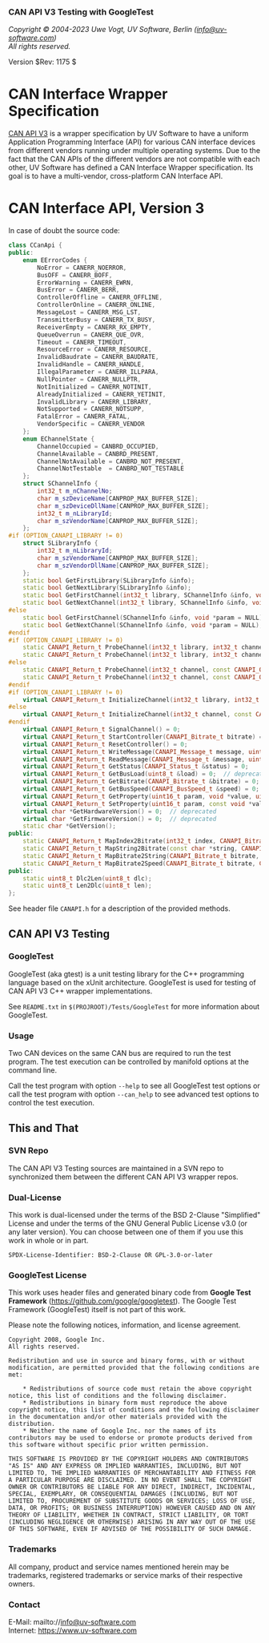 ### CAN API V3 Testing with GoogleTest

_Copyright &copy; 2004-2023 Uwe Vogt, UV Software, Berlin (info@uv-software.com)_ \
_All rights reserved._

Version $Rev: 1175 $

# CAN Interface Wrapper Specification

[CAN API V3](https://mac-can.github.io/wrapper/canapi-v3/) is a wrapper specification by UV Software to have a uniform Application Programming Interface (API) for various CAN interface devices from different vendors running under multiple operating systems.
Due to the fact that the CAN APIs of the different vendors are not compatible with each other, UV Software has defined a CAN Interface Wrapper specification.
Its goal is to have a multi-vendor, cross-platform CAN Interface API.

# CAN Interface API, Version 3

In case of doubt the source code:

```C++
class CCanApi {
public:
    enum EErrorCodes {
        NoError = CANERR_NOERROR,
        BusOFF = CANERR_BOFF,
        ErrorWarning = CANERR_EWRN,
        BusError = CANERR_BERR,
        ControllerOffline = CANERR_OFFLINE,
        ControllerOnline = CANERR_ONLINE,
        MessageLost = CANERR_MSG_LST,
        TransmitterBusy = CANERR_TX_BUSY,
        ReceiverEmpty = CANERR_RX_EMPTY,
        QueueOverrun = CANERR_QUE_OVR,
        Timeout = CANERR_TIMEOUT,
        ResourceError = CANERR_RESOURCE,
        InvalidBaudrate = CANERR_BAUDRATE,
        InvalidHandle = CANERR_HANDLE,
        IllegalParameter = CANERR_ILLPARA,
        NullPointer = CANERR_NULLPTR,
        NotInitialized = CANERR_NOTINIT,
        AlreadyInitialized = CANERR_YETINIT,
        InvalidLibrary = CANERR_LIBRARY,
        NotSupported = CANERR_NOTSUPP,
        FatalError = CANERR_FATAL,
        VendorSpecific = CANERR_VENDOR
    };
    enum EChannelState {
        ChannelOccupied = CANBRD_OCCUPIED,
        ChannelAvailable = CANBRD_PRESENT,
        ChannelNotAvailable = CANBRD_NOT_PRESENT,
        ChannelNotTestable  = CANBRD_NOT_TESTABLE 
    };
    struct SChannelInfo {
        int32_t m_nChannelNo;
        char m_szDeviceName[CANPROP_MAX_BUFFER_SIZE];
        char m_szDeviceDllName[CANPROP_MAX_BUFFER_SIZE];
        int32_t m_nLibraryId;
        char m_szVendorName[CANPROP_MAX_BUFFER_SIZE];
    };
#if (OPTION_CANAPI_LIBRARY != 0)
    struct SLibraryInfo {
        int32_t m_nLibraryId;
        char m_szVendorName[CANPROP_MAX_BUFFER_SIZE];
        char m_szVendorDllName[CANPROP_MAX_BUFFER_SIZE];
    };
    static bool GetFirstLibrary(SLibraryInfo &info);
    static bool GetNextLibrary(SLibraryInfo &info);
    static bool GetFirstChannel(int32_t library, SChannelInfo &info, void *param = NULL);
    static bool GetNextChannel(int32_t library, SChannelInfo &info, void *param = NULL);
#else
    static bool GetFirstChannel(SChannelInfo &info, void *param = NULL);
    static bool GetNextChannel(SChannelInfo &info, void *param = NULL);
#endif
#if (OPTION_CANAPI_LIBRARY != 0)
    static CANAPI_Return_t ProbeChannel(int32_t library, int32_t channel, const CANAPI_OpMode_t &opMode, const void *param, EChannelState &state);
    static CANAPI_Return_t ProbeChannel(int32_t library, int32_t channel, const CANAPI_OpMode_t &opMode, EChannelState &state);
#else
    static CANAPI_Return_t ProbeChannel(int32_t channel, const CANAPI_OpMode_t &opMode, const void *param, EChannelState &state);
    static CANAPI_Return_t ProbeChannel(int32_t channel, const CANAPI_OpMode_t &opMode, EChannelState &state);
#endif
#if (OPTION_CANAPI_LIBRARY != 0)
    virtual CANAPI_Return_t InitializeChannel(int32_t library, int32_t channel, const CANAPI_OpMode_t &opMode, const void *param = NULL) = 0;
#else
    virtual CANAPI_Return_t InitializeChannel(int32_t channel, const CANAPI_OpMode_t &opMode, const void *param = NULL) = 0;
#endif
    virtual CANAPI_Return_t SignalChannel() = 0;
    virtual CANAPI_Return_t StartController(CANAPI_Bitrate_t bitrate) = 0;
    virtual CANAPI_Return_t ResetController() = 0;
    virtual CANAPI_Return_t WriteMessage(CANAPI_Message_t message, uint16_t timeout = 0U) = 0;
    virtual CANAPI_Return_t ReadMessage(CANAPI_Message_t &message, uint16_t timeout = CANREAD_INFINITE) = 0;
    virtual CANAPI_Return_t GetStatus(CANAPI_Status_t &status) = 0;
    virtual CANAPI_Return_t GetBusLoad(uint8_t &load) = 0;  // deprecated
    virtual CANAPI_Return_t GetBitrate(CANAPI_Bitrate_t &bitrate) = 0;
    virtual CANAPI_Return_t GetBusSpeed(CANAPI_BusSpeed_t &speed) = 0;
    virtual CANAPI_Return_t GetProperty(uint16_t param, void *value, uint32_t nbyte) = 0;
    virtual CANAPI_Return_t SetProperty(uint16_t param, const void *value, uint32_t nbyte) = 0;
    virtual char *GetHardwareVersion() = 0;  // deprecated
    virtual char *GetFirmwareVersion() = 0;  // deprecated
    static char *GetVersion();
public:
    static CANAPI_Return_t MapIndex2Bitrate(int32_t index, CANAPI_Bitrate_t &bitrate);
    static CANAPI_Return_t MapString2Bitrate(const char *string, CANAPI_Bitrate_t &bitrate, bool &data, bool &sam);
    static CANAPI_Return_t MapBitrate2String(CANAPI_Bitrate_t bitrate, char *string, size_t length, bool data = false, bool sam = false);
    static CANAPI_Return_t MapBitrate2Speed(CANAPI_Bitrate_t bitrate, CANAPI_BusSpeed_t &speed);
public:
    static uint8_t Dlc2Len(uint8_t dlc);
    static uint8_t Len2Dlc(uint8_t len);
};
```
See header file `CANAPI.h` for a description of the provided methods.

## CAN API V3 Testing

### GoogleTest

GoogleTest (aka gtest) is a unit testing library for the C++ programming language based on the xUnit architecture.
GoogleTest is used for testing of CAN API V3 C++ wrapper implementations.

See `README.txt` in `$(PROJROOT)/Tests/GoogleTest` for more information about GoogleTest.

### Usage

Two CAN devices on the same CAN bus are required to run the test program.
The test execution can be controlled by manifold options at the command line.

Call the test program with option `--help` to see all GoogleTest test options or
call the test program with option `--can_help` to see advanced test options to control the test execution.

## This and That

### SVN Repo

The CAN API V3 Testing sources are maintained in a SVN repo to synchronized them between the different CAN API V3 wrapper repos.

### Dual-License

This work is dual-licensed under the terms of the BSD 2-Clause "Simplified" License and under the terms of the GNU General Public License v3.0 (or any later version).
You can choose between one of them if you use this work in whole or in part.

`SPDX-License-Identifier: BSD-2-Clause OR GPL-3.0-or-later`

### GoogleTest License

This work uses header files and generated binary code from **Google Test Framework** (https://github.com/google/googletest).
The Google Test Framework (GoogleTest) itself is not part of this work.

Please note the following notices, information, and license agreement.

```
Copyright 2008, Google Inc.
All rights reserved.

Redistribution and use in source and binary forms, with or without
modification, are permitted provided that the following conditions are
met:

    * Redistributions of source code must retain the above copyright
notice, this list of conditions and the following disclaimer.
    * Redistributions in binary form must reproduce the above
copyright notice, this list of conditions and the following disclaimer
in the documentation and/or other materials provided with the
distribution.
    * Neither the name of Google Inc. nor the names of its
contributors may be used to endorse or promote products derived from
this software without specific prior written permission.

THIS SOFTWARE IS PROVIDED BY THE COPYRIGHT HOLDERS AND CONTRIBUTORS
"AS IS" AND ANY EXPRESS OR IMPLIED WARRANTIES, INCLUDING, BUT NOT
LIMITED TO, THE IMPLIED WARRANTIES OF MERCHANTABILITY AND FITNESS FOR
A PARTICULAR PURPOSE ARE DISCLAIMED. IN NO EVENT SHALL THE COPYRIGHT
OWNER OR CONTRIBUTORS BE LIABLE FOR ANY DIRECT, INDIRECT, INCIDENTAL,
SPECIAL, EXEMPLARY, OR CONSEQUENTIAL DAMAGES (INCLUDING, BUT NOT
LIMITED TO, PROCUREMENT OF SUBSTITUTE GOODS OR SERVICES; LOSS OF USE,
DATA, OR PROFITS; OR BUSINESS INTERRUPTION) HOWEVER CAUSED AND ON ANY
THEORY OF LIABILITY, WHETHER IN CONTRACT, STRICT LIABILITY, OR TORT
(INCLUDING NEGLIGENCE OR OTHERWISE) ARISING IN ANY WAY OUT OF THE USE
OF THIS SOFTWARE, EVEN IF ADVISED OF THE POSSIBILITY OF SUCH DAMAGE.
```

### Trademarks

All company, product and service names mentioned herein may be trademarks, registered trademarks or service marks of their respective owners.

### Contact

E-Mail: mailto://info@uv-software.com \
Internet: https://www.uv-software.com
